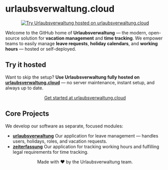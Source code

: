 # urlaubsverwaltung.cloud

<div align="center">
  <a href="https://urlaubsverwaltung.cloud">
    <img src="https://urlaubsverwaltung.cloud/banner-hosted.svg" alt="Try Urlaubsverwaltung hosted on urlaubsverwaltung.cloud" />
  </a>
</div>


Welcome to the GitHub home of **Urlaubsverwaltung** — the modern, open-source solution for **vacation management** and **time tracking**.
We empower teams to easily manage **leave requests**, **holiday calendars**, and **working hours** — hosted or self-deployed.


## Try it hosted

Want to skip the setup? **Use Urlaubsverwaltung fully hosted on [urlaubsverwaltung.cloud](https://urlaubsverwaltung.cloud)** — no server maintenance, instant setup, and always up to date.

<div align="center">
  <a href="https://urlaubsverwaltung.cloud">
    Get started at urlaubsverwaltung.cloud
  </a>
</div>


## Core Projects

We develop our software as separate, focused modules:

* [**urlaubsverwaltung**](https://github.com/urlaubsverwaltung/urlaubsverwaltung) Our application for leave management — handles users, holidays, roles, and vacation requests.
* [**zeiterfassung**](https://github.com/urlaubsverwaltung/zeiterfassung)  Our application for tracking working hours and fulfilling legal requirements for time tracking.


<div align="center">
  Made with ❤️ by the Urlaubsverwaltung team.
</div>
